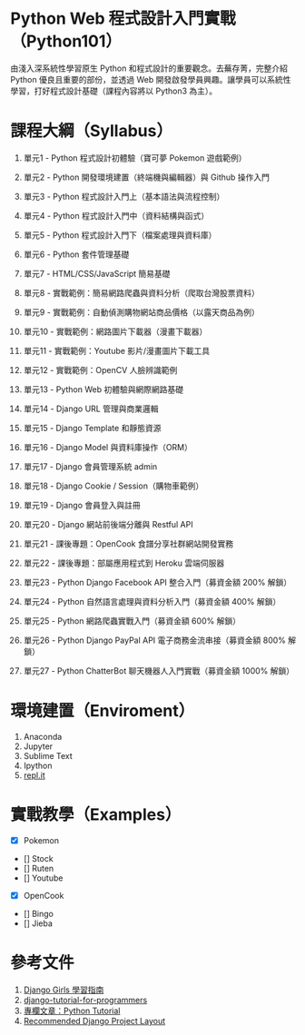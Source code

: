 # Python Web 程式設計入門實戰（Python101）
由淺入深系統性學習原生 Python 和程式設計的重要觀念。去蕪存菁，完整介紹 Python 優良且重要的部份，並透過 Web 開發啟發學員興趣。讓學員可以系統性學習，打好程式設計基礎（課程內容將以 Python3 為主）。

# 課程大綱（Syllabus）
1. 單元1 - Python 程式設計初體驗（寶可夢 Pokemon 遊戲範例）

2. 單元2 - Python 開發環境建置（終端機與編輯器）與 Github 操作入門

3. 單元3 - Python 程式設計入門上（基本語法與流程控制）

4. 單元4 - Python 程式設計入門中（資料結構與函式）

5. 單元5 - Python 程式設計入門下（檔案處理與資料庫）

6. 單元6 - Python 套件管理基礎

7. 單元7 - HTML/CSS/JavaScript 簡易基礎

8. 單元8 - 實戰範例：簡易網路爬蟲與資料分析（爬取台灣股票資料）

9. 單元9 - 實戰範例：自動偵測購物網站商品價格（以露天商品為例）

10. 單元10 - 實戰範例：網路圖片下載器（漫畫下載器）

11. 單元11 - 實戰範例：Youtube 影片/漫畫圖片下載工具

12. 單元12 - 實戰範例：OpenCV 人臉辨識範例

13. 單元13 - Python Web 初體驗與網際網路基礎

14. 單元14 - Django URL 管理與商業邏輯

15. 單元15 -  Django Template 和靜態資源

16. 單元16 - Django Model 與資料庫操作（ORM）

17. 單元17 - Django 會員管理系統 admin

18. 單元18 - Django Cookie / Session（購物車範例）

19. 單元19 - Django 會員登入與註冊

20. 單元20 - Django 網站前後端分離與 Restful API

21. 單元21 - 課後專題：OpenCook 食譜分享社群網站開發實務

22. 單元22 - 課後專題：部屬應用程式到 Heroku 雲端伺服器

23. 單元23 - Python Django Facebook API 整合入門（募資金額 200% 解鎖）

24. 單元24 - Python 自然語言處理與資料分析入門（募資金額 400% 解鎖）

25. 單元25 - Python 網路爬蟲實戰入門（募資金額 600% 解鎖）

26. 單元26 - Python Django PayPal API 電子商務金流串接（募資金額 800% 解鎖）

27. 單元27 - Python ChatterBot 聊天機器人入門實戰（募資金額 1000% 解鎖）

# 環境建置（Enviroment）
1. Anaconda
2. Jupyter
3. Sublime Text 
4. Ipython
5. [repl.it](https://repl.it)

# 實戰教學（Examples）
- [X] Pokemon
- [] Stock
- [] Ruten
- [] Youtube
- [X] OpenCook
- [] Bingo
- [] Jieba

# 參考文件
1. [Django Girls 學習指南](https://www.gitbook.com/book/djangogirlstaipei/django-girls-taipei-tutorial/details)
2. [django-tutorial-for-programmers](https://github.com/uranusjr/django-tutorial-for-programmers)
3. [專欄文章：Python Tutorial](http://openhome.cc/Gossip/CodeData/PythonTutorial/index.html)
4. [Recommended Django Project Layout](http://www.revsys.com/blog/2014/nov/21/recommended-django-project-layout/)